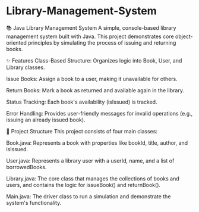 # Library-Management-System
📚 Java Library Management System
A simple, console-based library management system built with Java. This project demonstrates core object-oriented principles by simulating the process of issuing and returning books.

✨ Features
Class-Based Structure: Organizes logic into Book, User, and Library classes.

Issue Books: Assign a book to a user, making it unavailable for others.

Return Books: Mark a book as returned and available again in the library.

Status Tracking: Each book's availability (isIssued) is tracked.

Error Handling: Provides user-friendly messages for invalid operations (e.g., issuing an already issued book).

📂 Project Structure
This project consists of four main classes:

Book.java: Represents a book with properties like bookId, title, author, and isIssued.

User.java: Represents a library user with a userId, name, and a list of borrowedBooks.

Library.java: The core class that manages the collections of books and users, and contains the logic for issueBook() and returnBook().

Main.java: The driver class to run a simulation and demonstrate the system's functionality.

